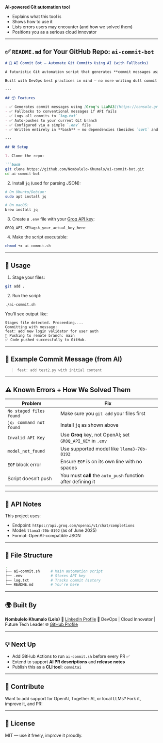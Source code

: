 **AI-powered Git automation tool**

* Explains what this tool is
* Shows how to use it
* Lists errors users may encounter (and how we solved them)
* Positions you as a serious cloud innovator

---

## ✅ `README.md` for Your GitHub Repo: `ai-commit-bot`

````markdown
# 🤖 AI Commit Bot — Automate Git Commits Using AI (with Fallbacks)

A futuristic Git automation script that generates **commit messages using AI**, gracefully handles **API errors**, and **auto-pushes** your changes to GitHub.

Built with DevOps best practices in mind — no more writing dull commit messages, no more skipping `git push`, and no breaking on API limits.

---

## 📦 Features

- ✅ Generates commit messages using [Groq's LLaMA3](https://console.groq.com/)
- ✅ Fallbacks to conventional messages if API fails
- ✅ Logs all commits to `log.txt`
- ✅ Auto-pushes to your current Git branch
- ✅ Configured via a simple `.env` file
- ✅ Written entirely in **bash** — no dependencies (besides `curl` and `jq`)

---

## 🛠️ Setup

1. Clone the repo:

```bash
git clone https://github.com/Nombulelo-Khumalo/ai-commit-bot.git
cd ai-commit-bot
````

2. Install `jq` (used for parsing JSON):

```bash
# On Ubuntu/Debian:
sudo apt install jq

# On macOS:
brew install jq
```

3. Create a `.env` file with your [Groq API key](https://console.groq.com/keys):

```env
GROQ_API_KEY=gsk_your_actual_key_here
```

4. Make the script executable:

```bash
chmod +x ai-commit.sh
```

---

## 🚀 Usage

1. Stage your files:

```bash
git add .
```

2. Run the script:

```bash
./ai-commit.sh
```

You’ll see output like:

```
Stages file detected. Proceeding....
Committing with message:
feat: add new login validator for user auth
🚀 Pushing to remote branch: main
✅ Code pushed successfully to GitHub.
```

---

## 🧠 Example Commit Message (from AI)

> `feat: add test2.py with initial content`

---

## ⚠️ Known Errors + How We Solved Them

| Problem                 | Fix                                                          |
| ----------------------- | ------------------------------------------------------------ |
| `No staged files found` | Make sure you `git add` your files first                     |
| `jq: command not found` | Install `jq` as shown above                                  |
| `Invalid API Key`       | Use **Groq** key, not OpenAI; set `GROQ_API_KEY` in `.env`   |
| `model_not_found`       | Use supported model like `llama3-70b-8192`                   |
| `EOF` block error       | Ensure `EOF` is on its own line with no spaces               |
| Script doesn’t push     | You must **call** the `auto_push` function after defining it |

---

## 🔐 API Notes

This project uses:

* Endpoint: `https://api.groq.com/openai/v1/chat/completions`
* Model: `llama3-70b-8192` (as of June 2025)
* Format: OpenAI-compatible JSON

---

## 📂 File Structure

```bash
.
├── ai-commit.sh     # Main automation script
├── .env             # Stores API key
├── log.txt          # Tracks commit history
└── README.md        # You're here
```

---

## 🌍 Built By

**Nombulelo Khumalo (Lelo)**
💼 [LinkedIn Profile](https://www.linkedin.com/in/nombulelo-khumalo-97821b315/)
🚀 DevOps | Cloud Innovator | Future Tech Leader
🌐 [GitHub Profile](https://github.com/Nombulelo-Khumalo)

---

## 💡 Next Up

* Add GitHub Actions to run `ai-commit.sh` before every PR ✅
* Extend to support **AI PR descriptions** and **release notes**
* Publish this as a **CLI tool**: `commitai`

---

## 🙌 Contribute

Want to add support for OpenAI, Together AI, or local LLMs? Fork it, improve it, and PR!

---

## 📜 License

MIT — use it freely, improve it proudly.

```
